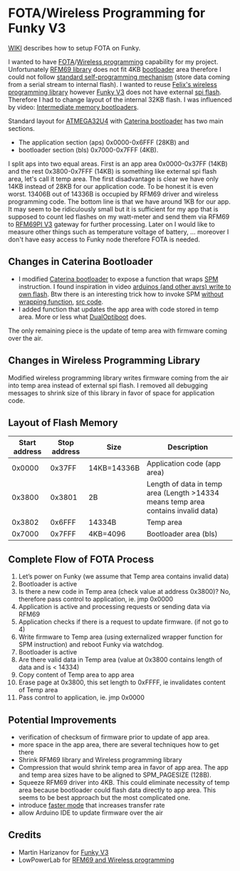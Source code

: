 # FOTA/Wireless Programming for Funky V3

[WIKI](https://github.com/vvvlc/Funky-FOTA/wiki/FOTA-on-Funky) describes how to setup FOTA on Funky.

I wanted to have [FOTA](http://en.wikipedia.org/wiki/Over-the-air_programming)/[Wireless programming](http://lowpowerlab.com/blog/category/moteino/wireless-programming/) capability for my project. Unfortunately [RFM69 library](https://github.com/LowPowerLab/RFM69) does not fit 4KB [bootloader](http://www.hackersworkbench.com/intro-to-bootloaders-for-avr) area therefore I could not follow [standard self-programming mechanism](http://www.engineersgarage.com/embedded/avr-microcontroller-projects/How-to-Use-SPM-for-Flash-to-Flash-Programming) (store data coming from a serial stream to internal flash). I wanted to reuse [Felix's wireless programming library](https://github.com/LowPowerLab/WirelessProgramming) however [Funky V3](http://harizanov.com/wiki/wiki-home/funky-v3/) does not have external [spi flash](http://www.instructables.com/id/How-to-Design-with-Discrete-SPI-Flash-Memory/). Therefore I had to change layout of the internal 32KB flash. I was influenced by video: [Intermediate memory bootloaders](https://www.youtube.com/watch?v=jbLy6kE-Szg).

Standard layout for [ATMEGA32U4](http://www.atmel.com/devices/atmega32u4.aspx) with [Caterina bootloader](https://github.com/arduino/Arduino/blob/master/hardware/arduino/avr/bootloaders/caterina/Caterina.c) has two main sections. 
 * The application section (aps) 0x0000-0x6FFF (28KB) and 
 * bootloader section (bls) 0x7000-0x7FFF (4KB). 

I split aps into two equal areas. First is an app area 0x0000-0x37FF (14KB) and the rest 0x3800-0x7FFF (14KB) is something like external spi flash area, let's call it temp area. The first disadvantage is clear we have only 14KB instead of 28KB for our application code. To be honest it is even worst. 13406B out of 14336B is occupied by RFM69 driver and wireless programming code. The bottom line is that we have around 1KB for our app. It may seem to be ridiculously small but it is sufficient for my app that is supposed to count led flashes on my watt-meter and send them via RFM69 to [RFM69PI V3](https://wiki.openenergymonitor.org/index.php/RFM69Pi_V3) gateway for further processing. Later on I would like to measure other things such as temperature voltage of battery, … moreover I don't have easy access to Funky node therefore FOTA is needed.

## Changes in Caterina Bootloader
 - I modified [Caterina bootloader](https://github.com/mharizanov/new_Funky/tree/master/caterina-lilypadusb) to expose a function that wraps [SPM](http://www.atmel.com/webdoc/avrassembler/avrassembler.wb_SPM.html) instruction. I found inspiration in video
 [arduinos (and other avrs) write to own flash](http://hackaday.com/2015/07/03/arduinos-and-other-avrs-write-to-own-flash/). Btw there is an interesting trick how to invoke SPM
[without wrapping function](http://oneweekwonder.blogspot.cz/2014/07/bootjacker-amazing-avr-bootloader-hack.html), [src code](https://gist.github.com/Snial/2d516b6305165bf81415).
 - I added function that updates the app area with code stored in temp area. More or less what [DualOptiboot](https://github.com/LowPowerLab/DualOptiboot) does.

The only remaining piece is the update of temp area with firmware coming over the air.

## Changes in Wireless Programming Library 
Modified wireless programming library writes firmware coming from the air into temp area instead of external spi flash. I removed all debugging messages to shrink size of this library in favor of space for application code.

## Layout of Flash Memory 
| Start address | Stop address | Size        | Description                                                                      |
|---------------|--------------|-------------|----------------------------------------------------------------------------------|
| 0x0000        | 0x37FF       | 14KB=14336B | Application code (app area)                                                      |
| 0x3800        | 0x3801       | 2B          | Length of data in temp area  (Length >14334 means temp area contains invalid data) |
| 0x3802        | 0x6FFF       | 14334B      | Temp area                                                                        |
| 0x7000        | 0x7FFF       | 4KB=4096    | Bootloader area (bls)                                                            |

## Complete Flow of FOTA Process 

1. Let’s power on Funky (we assume that Temp area contains invalid data)
2. Bootloader is active
3. Is there a new code in Temp area (check value at address 0x3800)? 
No, therefore pass control to application, ie. jmp 0x0000
4. Application is active and processing requests or sending data via RFM69
5. Application checks if there is a request to update firmware. (if not go to 4)
6. Write firmware to Temp area (using externalized wrapper function for SPM instruction) and reboot Funky via watchdog.
7. Bootloader is active
8. Are there valid data in Temp area (value at 0x3800 contains length of data and is < 14334)
9. Copy content of Temp area to app area
10. Erase page at 0x3800, this set length to 0xFFFF, ie invalidates content of Temp area
11. Pass control to application, ie. jmp 0x0000

## Potential Improvements 

 * verification of checksum of firmware prior to update of app area.
 * more space in the app area, there are several techniques how to get there
  * Shrink RFM69 library and Wireless programming library
  * Compression that would shrink temp area in favor of app area. The app and temp area sizes have to be aligned to SPM_PAGESIZE (128B).
  * Squeeze RFM69 driver into 4KB. This could eliminate necessity of temp area because bootloader could flash data directly to app area. This seems to be best approach but the most complicated one.
 * introduce [faster mode](http://lowpowerlab.com/blog/2016/01/21/wireless-programming-just-got-50-faster/) that increases transfer rate
 * allow Arduino IDE to update firmware over the air

## Credits
 * Martin Harizanov for [Funky V3](http://harizanov.com/wiki/wiki-home/funky-v3/) 
 * LowPowerLab for [RFM69 and Wireless programming](http://lowpowerlab.com/)
